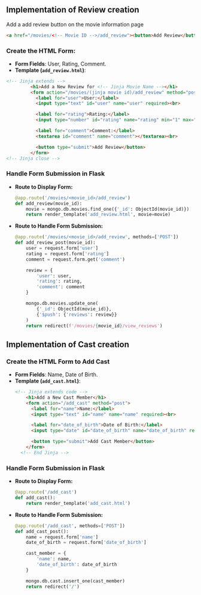 ## Implementation of Review creation
Add a add review button on the movie information page
```html
<a href="/movies/<!-- Movie ID -->/add_review"><button>Add Review</button></a>
```
### Create the HTML Form:
   - **Form Fields**: User, Rating, Comment.
   - **Template (`add_review.html`)**:
```html
<!-- Jinja extends -->
         <h1>Add a New Review for <!-- Jinja Movie Name --></h1>
         <form action="/movies/(jinja movie id)/add_review" method="post">
           <label for="user">User:</label>
           <input type="text" id="user" name="user" required><br>

           <label for="rating">Rating:</label>
           <input type="number" id="rating" name="rating" min="1" max="5" required><br>

           <label for="comment">Comment:</label>
           <textarea id="comment" name="comment"></textarea><br>

           <button type="submit">Add Review</button>
         </form>
<!-- Jinja close -->
```

### Handle Form Submission in Flask
   - **Route to Display Form:**
     ```python
     @app.route('/movies/<movie_id>/add_review')
     def add_review(movie_id):
         movie = mongo.db.movies.find_one({'_id': ObjectId(movie_id)})
         return render_template('add_review.html', movie=movie)
     ```

   - **Route to Handle Form Submission:**
     ```python
     @app.route('/movies/<movie_id>/add_review', methods=['POST'])
     def add_review_post(movie_id):
         user = request.form['user']
         rating = request.form['rating']
         comment = request.form.get('comment')

         review = {
             'user': user,
             'rating': rating,
             'comment': comment
         }

         mongo.db.movies.update_one(
             {'_id': ObjectId(movie_id)},
             {'$push': {'reviews': review}}
         )
         return redirect(f'/movies/{movie_id}/view_reviews')
     ```

## Implementation of Cast creation

### Create the HTML Form to Add Cast
   - **Form Fields**: Name, Date of Birth.
   - **Template (`add_cast.html`)**:
     ```html
     <!-- Jinja extends code -->
         <h1>Add a New Cast Member</h1>
         <form action="/add_cast" method="post">
           <label for="name">Name:</label>
           <input type="text" id="name" name="name" required><br>

           <label for="date_of_birth">Date of Birth:</label>
           <input type="date" id="date_of_birth" name="date_of_birth" required><br>

           <button type="submit">Add Cast Member</button>
         </form>
       <!-- End Jinja -->
     ```

### Handle Form Submission in Flask
   - **Route to Display Form:**
     ```python
     @app.route('/add_cast')
     def add_cast():
         return render_template('add_cast.html')
     ```

   - **Route to Handle Form Submission:**
     ```python
     @app.route('/add_cast', methods=['POST'])
     def add_cast_post():
         name = request.form['name']
         date_of_birth = request.form['date_of_birth']

         cast_member = {
             'name': name,
             'date_of_birth': date_of_birth
         }

         mongo.db.cast.insert_one(cast_member)
         return redirect('/')
     ```